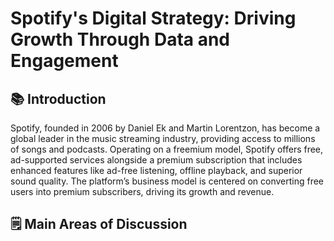 # Spotify's Digital Strategy: Driving Growth Through Data and Engagement

## 📚 Introduction
Spotify, founded in 2006 by Daniel Ek and Martin Lorentzon, has become a global leader in the music streaming industry, providing access to millions of songs and podcasts. Operating on a freemium model, Spotify offers free, ad-supported services alongside a premium subscription that includes enhanced features like ad-free listening, offline playback, and superior sound quality. The platform’s business model is centered on converting free users into premium subscribers, driving its growth and revenue.

## 🗒️ Main Areas of Discussion




